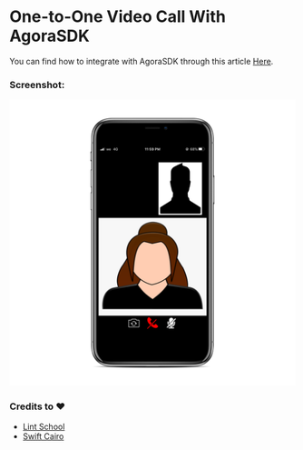 # One-to-One Video Call With AgoraSDK

You can find how to integrate with AgoraSDK through this article [Here](https://medium.com/@ramzy.2871/one-to-one-video-call-app-ios-using-agora-sdk-b95b6a9effea).


### Screenshot:
![VideoCall](/VideoCall.png)



### Credits to :heart: 

* [Lint School](https://twitter.com/lintschool)
* [Swift Cairo](http://twitter.com/SwiftCairo/)
